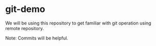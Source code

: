 # git-demo

We will be using this repository to get familiar with git operation using remote repository.

Note: Commits will be helpful.
